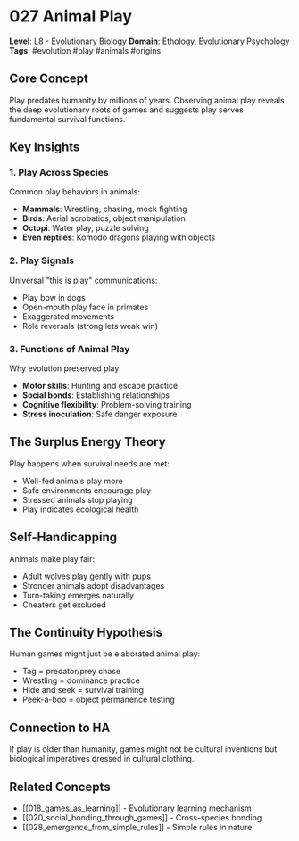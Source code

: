 # 027 Animal Play

**Level**: L8 - Evolutionary Biology
**Domain**: Ethology, Evolutionary Psychology
**Tags**: #evolution #play #animals #origins

## Core Concept

Play predates humanity by millions of years. Observing animal play reveals the deep evolutionary roots of games and suggests play serves fundamental survival functions.

## Key Insights

### 1. Play Across Species
Common play behaviors in animals:
- **Mammals**: Wrestling, chasing, mock fighting
- **Birds**: Aerial acrobatics, object manipulation
- **Octopi**: Water play, puzzle solving
- **Even reptiles**: Komodo dragons playing with objects

### 2. Play Signals
Universal "this is play" communications:
- Play bow in dogs
- Open-mouth play face in primates
- Exaggerated movements
- Role reversals (strong lets weak win)

### 3. Functions of Animal Play
Why evolution preserved play:
- **Motor skills**: Hunting and escape practice
- **Social bonds**: Establishing relationships
- **Cognitive flexibility**: Problem-solving training
- **Stress inoculation**: Safe danger exposure

## The Surplus Energy Theory

Play happens when survival needs are met:
- Well-fed animals play more
- Safe environments encourage play
- Stressed animals stop playing
- Play indicates ecological health

## Self-Handicapping

Animals make play fair:
- Adult wolves play gently with pups
- Stronger animals adopt disadvantages
- Turn-taking emerges naturally
- Cheaters get excluded

## The Continuity Hypothesis

Human games might just be elaborated animal play:
- Tag = predator/prey chase
- Wrestling = dominance practice
- Hide and seek = survival training
- Peek-a-boo = object permanence testing

## Connection to HA

If play is older than humanity, games might not be cultural inventions but biological imperatives dressed in cultural clothing.

## Related Concepts
- [[018_games_as_learning]] - Evolutionary learning mechanism
- [[020_social_bonding_through_games]] - Cross-species bonding
- [[028_emergence_from_simple_rules]] - Simple rules in nature